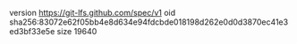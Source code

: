 version https://git-lfs.github.com/spec/v1
oid sha256:83072e62f05bb4e8d634e94fdcbde018198d262e0d0d3870ec41e3ed3bf33e5e
size 19640
